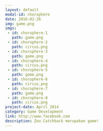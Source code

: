 ```yaml
---
layout: default
modal-id: chorophere
date: 2016-02-26
img: game.png
imgs:
 - id: chorophere-1
   path: game.png
 - id: chorophere-2
   path: circus.png
 - id: chorophere-3
   path: game.png
 - id: chorophere-4
   path: circus.png
 - id: chorophere-5
   path: game.png
 - id: chorophere-6
   path: circus.png
 - id: chorophere-7
   path: game.png
 - id: chorophere-8
   path: circus.png
project-date: April 2014
category: Game Development
link: http://www.facebook.com
description: Zoo Catchback merupakan game!
---
```

